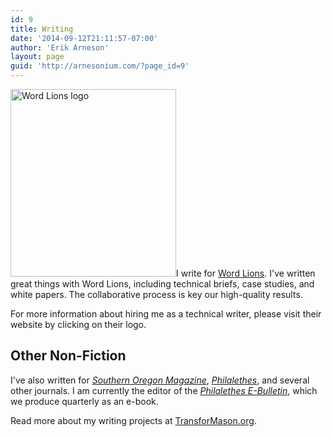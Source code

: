 ```yaml
---
id: 9
title: Writing
date: '2014-09-12T21:11:57-07:00'
author: 'Erik Arneson'
layout: page
guid: 'http://arnesonium.com/?page_id=9'
---
```


<a href="http://www.wordlions.com/" target="_blank"><img class="alignright size-medium wp-image-164" src="http://arnesonium.com/wp-content/uploads/2014/09/WL-logo-hero-265x300.png" alt="Word Lions logo" width="265" height="300" /></a>I write for <a title="Word Lions" href="http://www.wordlions.com">Word Lions</a>. I've written great things with Word Lions, including technical briefs, case studies, and white papers. The collaborative process is key our high-quality results.

For more information about hiring me as a technical writer, please visit their website by clicking on their logo.
<h2>Other Non-Fiction</h2>
I've also written for <a href="http://southernoregonmagazine.com/" target="_blank"><em>Southern Oregon Magazine</em></a>, <a href="http://freemasonry.org/" target="_blank"><em>Philalethes</em></a>, and several other journals. I am currently the editor of the <a href="http://freemasonry.org/ebulletin/" target="_blank"><em>Philalethes E-Bulletin</em></a>, which we produce quarterly as an e-book.

Read more about my writing projects at <a href="http://transformason.org/index.html">TransforMason.org</a>.